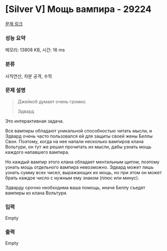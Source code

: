 # [Silver V] Мощь вампира - 29224 

[문제 링크](https://www.acmicpc.net/problem/29224) 

### 성능 요약

메모리: 13808 KB, 시간: 16 ms

### 분류

사칙연산, 차분 공격, 수학

### 문제 설명

<blockquote>
<p>Джейкоб думает очень громко.</p>

<p>Эдвард</p>
</blockquote>

<p>Это интерактивная задача.</p>

<p>Все вампиры обладают уникальной способностью читать мысли, и Эдвард очень часто пользовался ей для защиты своей жены Беллы Свон. Поэтому, когда на нее напали несколько вампиров клана Вольтури, он тут же решил прочитать их мысли, дабы узнать мощь каждого напавшего вампира.</p>

<p>Но каждый вампир этого клана обладает ментальным щитом, поэтому узнать мощь отдельного вампира невозможно. Эдвард может лишь узнать сумму всех чисел, выражающих их мощь, но при этом он может брать каждое число с нужным ему знаком (плюс или минус).</p>

<p>Эдварду срочно необходима ваша помощь, иначе Беллу съедят вампиры из клана Вольтури. </p>

### 입력 

 Empty

### 출력 

 Empty

